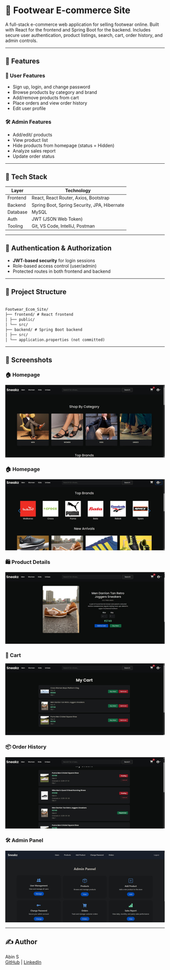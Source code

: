 # 👟 Footwear E-commerce Site

A full-stack e-commerce web application for selling footwear online. Built with React for the frontend and Spring Boot for the backend. Includes secure user authentication, product listings, search, cart, order history, and admin controls.

---

## 📌 Features

### 👤 User Features
- Sign up, login, and change password
- Browse products by category and brand
- Add/remove products from cart
- Place orders and view order history
- Edit user profile

### 🛠️ Admin Features
- Add/edit/ products
- View product list
- Hide products from homepage (status = Hidden)
- Analyze sales report
- Update order status

---

## 🧱 Tech Stack

| Layer       | Technology                         |
|-------------|-------------------------------------|
| Frontend    | React, React Router, Axios, Bootstrap |
| Backend     | Spring Boot, Spring Security, JPA, Hibernate |
| Database    | MySQL                              |
| Auth        | JWT (JSON Web Token)               |
| Tooling     | Git, VS Code, IntelliJ, Postman     |

---

## 🔐 Authentication & Authorization

- **JWT-based security** for login sessions
- Role-based access control (user/admin)
- Protected routes in both frontend and backend

---

## 📂 Project Structure

```

Footwear_Ecom_Site/
├── frontend/ # React frontend
│ ├── public/
│ └── src/
├── backend/ # Spring Boot backend
│ ├── src/
│ └── application.properties (not committed)

```

---

## 📸 Screenshots

### 🏠 Homepage
![Homepage](screenshots/Homepage.jpg)

### 🏠 Homepage
![Homepage](screenshots/homepage-2.jpg)


### 🛍️ Product Details
![Product Details](screenshots/product-details.jpg)

### 🛒 Cart
![Cart](screenshots/cart.jpg)

### 📦 Order History
![Order History](screenshots/order.jpg)

### 🛠️ Admin Panel
![Admin Panel](screenshots/admin-pannel.jpg)

---

## ✍️ Author
Abin S  
[GitHub](https://github.com/AbinS2003) | [LinkedIn](https://www.linkedin.com/in/abin-s-8912a1301/)



